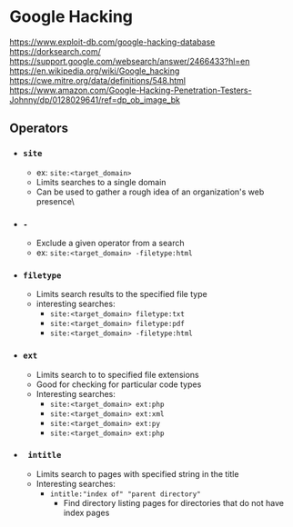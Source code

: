 # Google Hacking
https://www.exploit-db.com/google-hacking-database
https://dorksearch.com/
https://support.google.com/websearch/answer/2466433?hl=en
https://en.wikipedia.org/wiki/Google_hacking
https://cwe.mitre.org/data/definitions/548.html
https://www.amazon.com/Google-Hacking-Penetration-Testers-Johnny/dp/0128029641/ref=dp_ob_image_bk

## Operators

- ### `site`
	- ex: `site:<target_domain>`
	- Limits searches to a single domain
	- Can be used to gather a rough idea of an organization's web presence\
- ### `-`
	- Exclude a given operator from a search
	- ex: `site:<target_domain> -filetype:html`
- ### `filetype`
	- Limits search results to the specified file type
	- interesting searches:
		- `site:<target_domain> filetype:txt`
		- `site:<target_domain> filetype:pdf`
		- `site:<target_domain> -filetype:html`
- ### `ext`
	- Limits search to to specified file extensions
	- Good for checking for particular code types
	- Interesting searches:
		- `site:<target_domain> ext:php`
		- `site:<target_domain> ext:xml`
		- `site:<target_domain> ext:py`
		- `site:<target_domain> ext:php`
- ### ` intitle`
	- Limits search to pages with specified string in the title
	- Interesting searches:
		- `intitle:"index of" "parent directory"`
			- Find directory listing pages for directories that do not have index pages




	